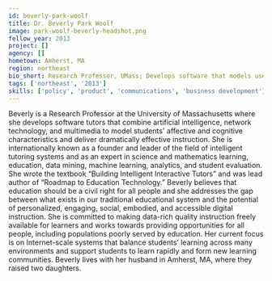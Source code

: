 ```yaml
---
id: beverly-park-woolf
title: Dr. Beverly Park Woolf
image: park-woolf-beverly-headshot.png
fellow_year: 2013
project: []
agency: []
hometown: Amherst, MA
region: northeast
bio_short: Research Professor, UMass; Develops software that models users affect and cognition; Publishes data-rich, adaptive and engaging software.
tags: ['northeast', '2013']
skills: ['policy', 'product', 'communications', 'business development']
---
```


Beverly is a Research Professor at the University of Massachusetts where she develops software tutors that combine artificial intelligence, network technology, and multimedia to model students' affective and cognitive characteristics and deliver dramatically effective instruction.  She is internationally known as a founder and leader of the field of intelligent tutoring systems and as an expert in science and mathematics learning, education, data mining, machine learning, analytics, and student evaluation.  She wrote the textbook “Building Intelligent Interactive Tutors” and was lead author of “Roadmap to Education Technology.”  Beverly believes that education should be a civil right for all people and she addresses the gap between what exists in our traditional educational system and the potential of personalized, engaging, social, embodied, and accessible digital instruction.  She is committed to making data-rich quality instruction freely available for learners and works towards providing opportunities for all people, including populations poorly served by education.  Her current focus is on Internet-scale systems that balance students’ learning across many environments and support students to learn rapidly and form new learning communities.  Beverly lives with her husband in Amherst, MA, where they raised two daughters.
